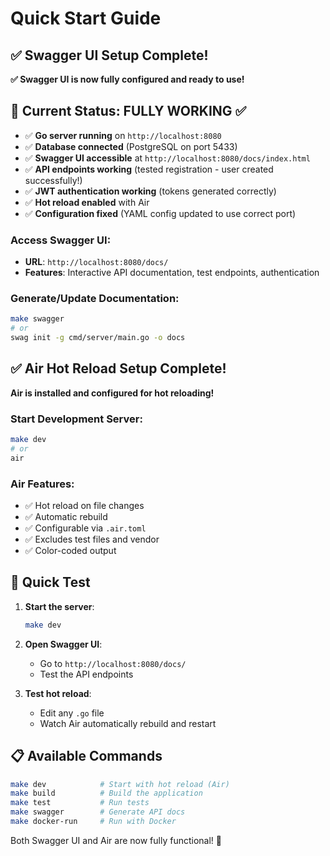 # Quick Start Guide

## ✅ Swagger UI Setup Complete!

**✅ Swagger UI is now fully configured and ready to use!**

## 🎯 **Current Status: FULLY WORKING** ✅

- ✅ **Go server running** on `http://localhost:8080`
- ✅ **Database connected** (PostgreSQL on port 5433)
- ✅ **Swagger UI accessible** at `http://localhost:8080/docs/index.html`
- ✅ **API endpoints working** (tested registration - user created successfully!)
- ✅ **JWT authentication working** (tokens generated correctly)
- ✅ **Hot reload enabled** with Air
- ✅ **Configuration fixed** (YAML config updated to use correct port)

### Access Swagger UI:
- **URL**: `http://localhost:8080/docs/`
- **Features**: Interactive API documentation, test endpoints, authentication

### Generate/Update Documentation:
```bash
make swagger
# or
swag init -g cmd/server/main.go -o docs
```

## ✅ Air Hot Reload Setup Complete!

**Air is installed and configured for hot reloading!**

### Start Development Server:
```bash
make dev
# or
air
```

### Air Features:
- ✅ Hot reload on file changes
- ✅ Automatic rebuild
- ✅ Configurable via `.air.toml`
- ✅ Excludes test files and vendor
- ✅ Color-coded output

## 🚀 Quick Test

1. **Start the server**:
   ```bash
   make dev
   ```

2. **Open Swagger UI**:
   - Go to `http://localhost:8080/docs/`
   - Test the API endpoints

3. **Test hot reload**:
   - Edit any `.go` file
   - Watch Air automatically rebuild and restart

## 📋 Available Commands

```bash
make dev            # Start with hot reload (Air)
make build          # Build the application
make test           # Run tests
make swagger        # Generate API docs
make docker-run     # Run with Docker
```

Both Swagger UI and Air are now fully functional! 🎉